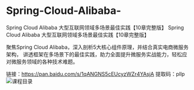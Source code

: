 # Spring-Cloud-Alibaba-
Spring Cloud Alibaba 大型互联网领域多场景最佳实践【10章完整版】
Spring Cloud Alibaba 大型互联网领域多场景最佳实践【10章完整版】

聚焦Spring Cloud Alibaba，深入剖析5大核心组件原理，并结合真实电商微服务架构，
讲透框架在多场景下的最佳实践，助力全面提升微服务实战能力，轻松应对微服务领域的各种技术难题。



链接：https://pan.baidu.com/s/1qANGNS5cEUcyzWZr4YAsjA 
提取码：pllp 
![课程目录](https://user-images.githubusercontent.com/91378327/150669585-16b54d5c-d15e-4f8c-a62e-13ed1d07e476.jpg)
